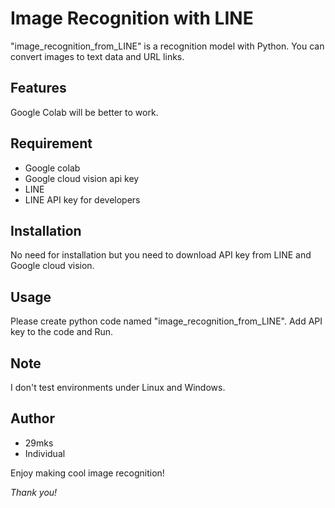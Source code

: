 # Image Recognition with LINE

"image_recognition_from_LINE" is a recognition model with Python.
You can convert images to text data and URL links.
  
## Features
 
Google Colab will be better to work.

## Requirement

* Google colab
 * Google cloud vision api key
* LINE
* LINE API key for developers
 
## Installation
 
No need for installation but you need to download API key from LINE and Google cloud vision.
 
## Usage

Please create python code named "image_recognition_from_LINE".
Add API key to the code and Run.
 
## Note
 
I don't test environments under Linux and Windows.
 
## Author
 
* 29mks
* Individual
 
Enjoy making cool image recognition!
 
*Thank you!*
